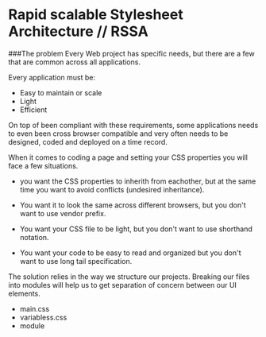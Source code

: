 # Rapid scalable Stylesheet Architecture // RSSA

###The problem
Every Web project has specific needs, but there are a few that are common across all applications.

Every application must be:

- Easy to maintain or scale
- Light
- Efficient

On top of been compliant with these requirements, some applications needs to even been cross 
browser compatible and very often needs to be designed, coded and deployed on a time record. 

When it comes to coding a page and setting your CSS properties you will face a few situations. 

- you want the CSS properties to inherith from eachother, but at the same time you want to avoid conflicts (undesired inheritance). 

- You want it to look the same across different browsers, but you don't want to use vendor prefix. 

- You want your CSS file to be light, but you don't want to use shorthand notation. 

- You want your code to be easy to read and organized but you don't want to use long tail specification. 

The solution relies in the way we structure our projects. Breaking our files into modules will help us to 
get separation of concern between our UI elements.

- main.css
- variabless.css
- module
